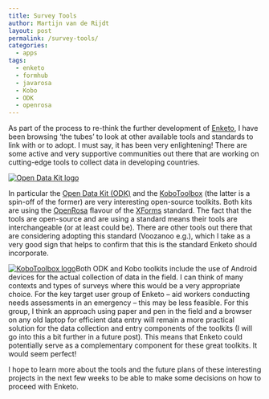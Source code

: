 ```yaml
---
title: Survey Tools
author: Martijn van de Rijdt
layout: post
permalink: /survey-tools/
categories:
  - apps
tags:
  - enketo
  - formhub
  - javarosa
  - Kobo
  - ODK
  - openrosa
---
```

As part of the process to re-think the further development of [Enketo][1], I have been browsing ‘the tubes’ to look at other available tools and standards to link with or to adopt. I must say, it has been very enlightening! There are some active and very supportive communities out there that are working on cutting-edge tools to collect data in developing countries.

 [1]: ../an-introduction-to-rapaide/ "An Introduction to Rapaide"

[![Open Data Kit logo][2]][3]

 [2]: ../files/2012/02/odk_logo.png
 [3]: http://opendatakit.org "OpenDataKit website"

In particular the [Open Data Kit (ODK)][3] and the [KoboToolbox][4] (the latter is a spin-off of the former) are very interesting open-source toolkits. Both kits are using the [OpenRosa][5] flavour of the [XForms][6] standard. The fact that the tools are open-source and are using a standard means their tools are interchangeable (or at least could be). There are other tools out there that are considering adopting this standard (Voozanoo e.g.), which I take as a very good sign that helps to confirm that this is the standard Enketo should incorporate.

 [3]: http://opendatakit.org/
 [4]: http://www.kobotoolbox.org/
 [5]: http://www.dimagi.com/javarosa/ "OpenRosa description on Dimagi web site"
 [6]: http://en.wikipedia.org/wiki/XForms "XForms description on wikipedia"

[![KoboToolbox logo][7]][8]Both ODK and Kobo toolkits include the use of Android devices for the actual collection of data in the field. I can think of many contexts and types of surveys where this would be a very appropriate choice. For the key target user group of Enketo – aid workers conducting needs assessments in an emergency – this may be less feasible. For this group, I think an approach using paper and pen in the field and a browser on any old laptop for efficient data entry will remain a more practical solution for the data collection and entry components of the toolkits (I will go into this a bit further in a future post). This means that Enketo could potentially serve as a complementary component for these great toolkits. It would seem perfect!

 [7]: ../files/2012/02/kobotoolbox_logo-300x71.jpg
 [8]: http://kobotoolbox.org

I hope to learn more about the tools and the future plans of these interesting projects in the next few weeks to be able to make some decisions on how to proceed with Enketo.
